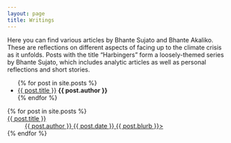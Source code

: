 ```yaml
---
layout: page
title: Writings
---
```


<p>Here you can find various articles by Bhante Sujato and Bhante Akaliko. These are reflections on different aspects of facing up to the climate crisis as it unfolds. Posts with the title “Harbingers” form a loosely-themed series by Bhante Sujato, which includes analytic articles as well as personal reflections and short stories.</p>
  
<ul class="post-list">
  {% for post in site.posts %}
    <li>
      <a href="{{ post.url }}">{{ post.title }}</a>
      <b>{{ post.author }}</b>
    </li>
  {% endfor %}
</ul>

 <dl class="post-list">
    {% for post in site.posts %}
  <a href="{{ post.url }}">
  <dt>{{ post.title }}</dt>
  <dd>
    <span class="author">{{ post.author }}</span>
    <span class="date">{{ post.date }}</span>
    <span class="blurb">{{ post.blurb }}></span>
  </dd>
    </a>
    {% endfor %}
</dl> 


